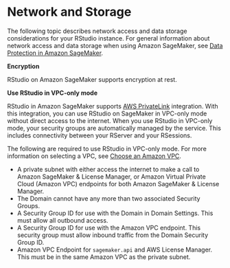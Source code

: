 # Network and Storage<a name="rstudio-network"></a>

The following topic describes network access and data storage considerations for your RStudio instance\. For general information about network access and data storage when using Amazon SageMaker, see [Data Protection in Amazon SageMaker](data-protection.md)\.

 **Encryption**

 RStudio on Amazon SageMaker supports encryption at rest\.

 **Use RStudio in VPC\-only mode**

RStudio in Amazon SageMaker supports [AWS PrivateLink](https://docs.aws.amazon.com/vpc/latest/userguide/endpoint-services-overview.html) integration\. With this integration, you can use RStudio on SageMaker in VPC\-only mode without direct access to the internet\. When you use RStudio in VPC\-only mode, your security groups are automatically managed by the service\. This includes connectivity between your RServer and your RSessions\.

The following are required to use RStudio in VPC\-only mode\. For more information on selecting a VPC, see [Choose an Amazon VPC](onboard-vpc.md)\.
+ A private subnet with either access the internet to make a call to Amazon SageMaker & License Manager, or Amazon Virtual Private Cloud \(Amazon VPC\) endpoints for both Amazon SageMaker & License Manager\.
+ The Domain cannot have any more than two associated Security Groups\.
+ A Security Group ID for use with the Domain in Domain Settings\. This must allow all outbound access\.
+ A Security Group ID for use with the Amazon VPC endpoint\. This security group must allow inbound traffic from the Domain Security Group ID\.
+ Amazon VPC Endpoint for `sagemaker.api` and AWS License Manager\. This must be in the same Amazon VPC as the private subnet\. 